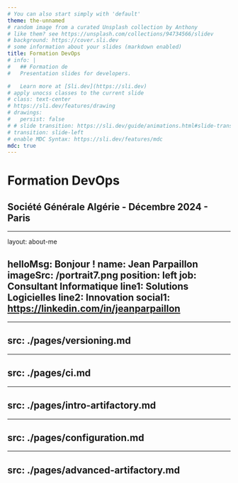 ```yaml
---
# You can also start simply with 'default'
theme: the-unnamed
# random image from a curated Unsplash collection by Anthony
# like them? see https://unsplash.com/collections/94734566/slidev
# background: https://cover.sli.dev
# some information about your slides (markdown enabled)
title: Formation DevOps
# info: |
#   ## Formation de
#   Presentation slides for developers.

#   Learn more at [Sli.dev](https://sli.dev)
# apply unocss classes to the current slide
# class: text-center
# https://sli.dev/features/drawing
# drawings:
#   persist: false
# # slide transition: https://sli.dev/guide/animations.html#slide-transitions
# transition: slide-left
# enable MDC Syntax: https://sli.dev/features/mdc
mdc: true
---
```


# Formation DevOps

## Société Générale Algérie - Décembre 2024 - Paris

---
layout: about-me

helloMsg: Bonjour !
name: Jean Parpaillon
imageSrc: /portrait7.png
position: left
job: Consultant Informatique
line1: Solutions Logicielles
line2: Innovation
social1: https://linkedin.com/in/jeanparpaillon
---

---
src: ./pages/versioning.md
---

---
src: ./pages/ci.md
---

---
src: ./pages/intro-artifactory.md
---

---
src: ./pages/configuration.md
---

---
src: ./pages/advanced-artifactory.md
---